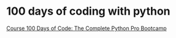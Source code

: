 # 100 days of coding with python

[Course 100 Days of Code: The Complete Python Pro Bootcamp](https://www.udemy.com/course/100-days-of-code/)
